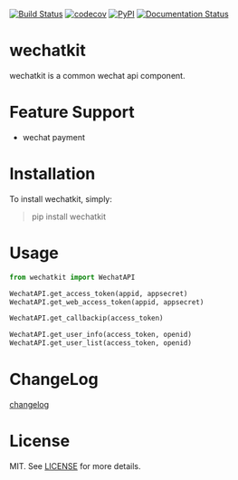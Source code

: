[![Build Status](https://travis-ci.org/istommao/wechatkit.svg?branch=master)](https://travis-ci.org/istommao/wechatkit)
[![codecov](https://codecov.io/gh/istommao/wechatkit/branch/master/graph/badge.svg)](https://codecov.io/gh/istommao/wechatkit)
[![PyPI](https://img.shields.io/pypi/v/wechatkit.svg)](https://pypi.python.org/pypi/wechatkit)
[![Documentation Status](https://readthedocs.org/projects/wechatkit/badge/?version=latest)](http://wechatkit.readthedocs.io/en/latest/?badge=latest)

# wechatkit
wechatkit is a common wechat api component.

# Feature Support
- wechat payment

# Installation

To install wechatkit, simply:

> pip install wechatkit

# Usage

```python
from wechatkit import WechatAPI

WechatAPI.get_access_token(appid, appsecret)
WechatAPI.get_web_access_token(appid, appsecret)

WechatAPI.get_callbackip(access_token)

WechatAPI.get_user_info(access_token, openid)
WechatAPI.get_user_list(access_token, openid)
```

# ChangeLog

[changelog](changelog.md)

# License

MIT. See [LICENSE](https://github.com/istommao/wechatkit/blob/master/LICENSE) for more details.
